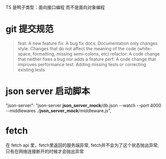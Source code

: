 TS 是鸭子类型：面向接口编程 而不是面向对象编程

# git 提交规范
> feat:     A new feature
  fix:      A bug fix
  docs:     Documentation only changes
  style:    Changes that do not affect the meaning of the code (white-space, formatting, missing semi-colons, etc)
  refactor: A code change that neither fixes a bug nor adds a feature
  perf:     A code change that improves performance
  test:     Adding missing tests or correcting existing tests


# json server 启动脚本
"json-server": "json-server __json_server_mock__/db.json --watch --port 4000 --middlewares ./__json_server_mock__/middleware.js",


# fetch
在 fetch api 里，fetch里返回的服务端异常, fetch并不会为了这个状态抛出异常, 只有在网络连接断开的时候才会抛出异常